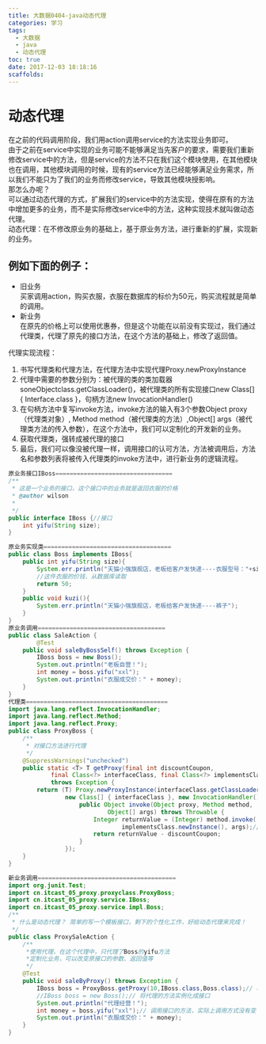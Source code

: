 ```yaml
---
title: 大数据0404-java动态代理
categories: 学习
tags:
  - 大数据
  - java
  - 动态代理
toc: true
date: 2017-12-03 18:18:16
scaffolds:
---
```


#  动态代理
在之前的代码调用阶段，我们用action调用service的方法实现业务即可。  
由于之前在service中实现的业务可能不能够满足当先客户的要求，需要我们重新修改service中的方法，但是service的方法不只在我们这个模块使用，在其他模块也在调用，其他模块调用的时候，现有的service方法已经能够满足业务需求，所以我们不能只为了我们的业务而修改service，导致其他模块授影响。  
那怎么办呢？  
可以通过动态代理的方式，扩展我们的service中的方法实现，使得在原有的方法中增加更多的业务，而不是实际修改service中的方法，这种实现技术就叫做动态代理。  
动态代理：在不修改原业务的基础上，基于原业务方法，进行重新的扩展，实现新的业务。  
## 例如下面的例子：  
- 旧业务  
买家调用action，购买衣服，衣服在数据库的标价为50元，购买流程就是简单的调用。
- 新业务  
在原先的价格上可以使用优惠券，但是这个功能在以前没有实现过，我们通过代理类，代理了原先的接口方法，在这个方法的基础上，修改了返回值。
	 
代理实现流程：
1. 书写代理类和代理方法，在代理方法中实现代理Proxy.newProxyInstance
1. 代理中需要的参数分别为：被代理的类的类加载器soneObjectclass.getClassLoader()，被代理类的所有实现接口new Class[] { Interface.class }，句柄方法new InvocationHandler()
1. 在句柄方法中复写invoke方法，invoke方法的输入有3个参数Object proxy（代理类对象）, Method method（被代理类的方法）,Object[] args（被代理类方法的传入参数），在这个方法中，我们可以定制化的开发新的业务。
1. 获取代理类，强转成被代理的接口
1. 最后，我们可以像没被代理一样，调用接口的认可方法，方法被调用后，方法名和参数列表将被传入代理类的invoke方法中，进行新业务的逻辑流程。


```java
原业务接口IBoss=================================
/**
 * 这是一个业务的接口，这个接口中的业务就是返回衣服的价格
 * @author wilson
 *
 */
public interface IBoss {//接口
	int yifu(String size);
}

原业务实现类====================================
public class Boss implements IBoss{
	public int yifu(String size){
		System.err.println("天猫小强旗舰店，老板给客户发快递----衣服型号："+size);
		//这件衣服的价钱，从数据库读取
		return 50;
	}
	public void kuzi(){
		System.err.println("天猫小强旗舰店，老板给客户发快递----裤子");
	}
}
原业务调用====================================
public class SaleAction {
		@Test
	public void saleByBossSelf() throws Exception {
		IBoss boss = new Boss();
		System.out.println("老板自营！");
		int money = boss.yifu("xxl");
		System.out.println("衣服成交价：" + money);
	}
}
代理类========================================
import java.lang.reflect.InvocationHandler;
import java.lang.reflect.Method;
import java.lang.reflect.Proxy;
public class ProxyBoss {
	/**
	 * 对接口方法进行代理
	 */
	@SuppressWarnings("unchecked")
	public static <T> T getProxy(final int discountCoupon,
			final Class<?> interfaceClass, final Class<?> implementsClass)
			throws Exception {
		return (T) Proxy.newProxyInstance(interfaceClass.getClassLoader(),
				new Class[] { interfaceClass }, new InvocationHandler() {
					public Object invoke(Object proxy, Method method,
							Object[] args) throws Throwable {
						Integer returnValue = (Integer) method.invoke(
								implementsClass.newInstance(), args);// 调用原始对象以后返回的值
						return returnValue - discountCoupon;
					}
				});
	}
}

新业务调用=======================================
import org.junit.Test;
import cn.itcast_05_proxy.proxyclass.ProxyBoss;
import cn.itcast_05_proxy.service.IBoss;
import cn.itcast_05_proxy.service.impl.Boss;
/**
 * 什么是动态代理？ 简单的写一个模板接口，剩下的个性化工作，好给动态代理来完成！
 */
public class ProxySaleAction {
	/**
	 *使用代理，在这个代理中，只代理了Boss的yifu方法
	 *定制化业务，可以改变原接口的参数、返回值等
	 */
	@Test
	public void saleByProxy() throws Exception {
		IBoss boss = ProxyBoss.getProxy(10,IBoss.class,Boss.class);// 将代理的方法实例化成接口
		//IBoss boss = new Boss();// 将代理的方法实例化成接口
		System.out.println("代理经营！");
		int money = boss.yifu("xxl");// 调用接口的方法，实际上调用方式没有变
		System.out.println("衣服成交价：" + money);
	}
}

```
